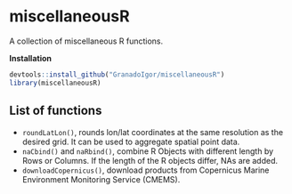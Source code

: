 # miscellaneousR
A collection of miscellaneous R functions.

**Installation**

```R
devtools::install_github("GranadoIgor/miscellaneousR")
library(miscellaneousR)
```

## List of functions
- `roundLatLon()`, rounds lon/lat coordinates at the same resolution as the desired grid. It can be used to aggregate spatial point data.
- `naCbind()` and `naRbind()`, combine R Objects with different length by Rows or Columns. If the length of the R objects differ, NAs are added.
- `downloadCopernicus()`, download products from Copernicus Marine Environment Monitoring Service (CMEMS).
